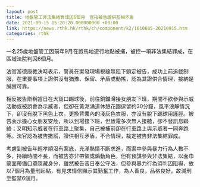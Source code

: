 ```yaml
---
layout: post
title: 地盤管工非法集結罪成囚6個月　官指被告證供互相矛盾
date: 2021-09-15 15:20:20.000000000 +08:00
link: https://news.rthk.hk/rthk/ch/component/k2/1610685-20210915.htm
categories: rthk
---
```


一名25歲地盤管工因前年9月在跑馬地遊行地點被捕，被控一項非法集結罪成，在區域法院判囚6個月。

法官游德康裁決時表示，警員在案發現場視線無阻下鎖定被告，成功上前追截制服，在重要事項上證供沒有猶豫、保留、矛盾或動搖，認為其證供合情理，接納是誠實可靠。

相反被告辯稱當日在大窩口踢球後，前往銅鑼灣接女朋友下班，期間不欲參與示威活動或被誤會為示威者，但卻在黃泥涌道休憩花園逗留約30分鐘，風平浪靜情況下，卻沒有脫下黑色上衣，更換背囊內的淺灰色衣服，亦沒有脫下踢球用護脛。被告表示擔心女朋友安危，所以到場接下班，但致電多次無人接聽，卻不發訊息聯絡；又明知示威者在行車路上聚集，自己被捕前卻在行車路上與示威者一同奔跑等。法官認為被告撒謊，證供相互矛盾，不合情理，裁定被告非法集結罪成。

考慮到被告年輕孝順沒有案底，充滿熱情不斷求進，而案中參與暴力行為人數不多，持續時間不長，而被告亦非帶領或煽動角色，但有預謀參與非法集結，以面巾蒙面帶備口罩隱藏身分，雖然被告昔日奉公守法，但參與暴力行為須判囚阻嚇，故以7個月為量刑起點，有見求情信顯示其勤奮工作，為人善良，品格良好，故減刑至監禁6個月。
